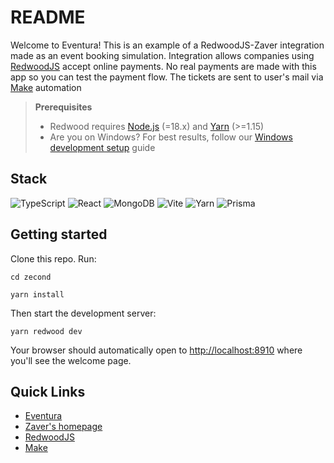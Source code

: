 # README

Welcome to Eventura! This is an example of a RedwoodJS-Zaver integration made as an event booking simulation. Integration allows companies using [RedwoodJS](https://redwoodjs.com) accept online payments. No real payments are made with this app so you can test the payment flow. The tickets are sent to user's mail via [Make](https://www.make.com/en) automation 

> **Prerequisites**
>
> - Redwood requires [Node.js](https://nodejs.org/en/) (=18.x) and [Yarn](https://yarnpkg.com/) (>=1.15)
> - Are you on Windows? For best results, follow our [Windows development setup](https://redwoodjs.com/docs/how-to/windows-development-setup) guide


## Stack

![TypeScript](https://img.shields.io/badge/typescript-%23007ACC.svg?style=for-the-badge&logo=typescript&logoColor=white)
![React](https://img.shields.io/badge/React-20232A?style=for-the-badge&logo=react&logoColor=61DAFB)
![MongoDB](https://img.shields.io/badge/MongoDB-4EA94B?style=for-the-badge&logo=mongodb&logoColor=white)
![Vite](https://img.shields.io/badge/vite-%23646CFF.svg?style=for-the-badge&logo=vite&logoColor=white)
![Yarn](https://img.shields.io/badge/yarn-%232C8EBB.svg?style=for-the-badge&logo=yarn&logoColor=white)
![Prisma](https://img.shields.io/badge/Prisma-3982CE?style=for-the-badge&logo=Prisma&logoColor=white)


## Getting started

Clone this repo. Run:

```
cd zecond
```

```
yarn install
```

Then start the development server:

```
yarn redwood dev
```

Your browser should automatically open to [http://localhost:8910](http://localhost:8910) where you'll see the welcome page.


## Quick Links

- [Eventura](https://zaverpay.netlify.app)
- [Zaver's homepage](https://zaver.com)
- [RedwoodJS](https://redwoodjs.com)
- [Make](https://www.make.com)

